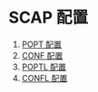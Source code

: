 # SCAP 配置

1. [POPT 配置](Popt.md)
2. [CONF 配置](Conf.md)
3. [POPTL 配置](Poptl.md)
4. [CONFL 配置](Confl.md)
